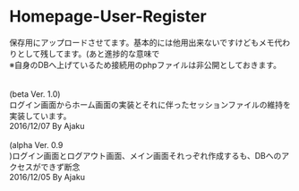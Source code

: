 # Homepage-User-Register

保存用にアップロードさせてます。基本的には他用出来ないですけどもメモ代わりとして残してます。(あと進捗的な意味で <br>
※自身のDBへ上げているため接続用のphpファイルは非公開としておきます。<br>
<br>
<br>
(beta Ver. 1.0)<br>
ログイン画面からホーム画面の実装とそれに伴ったセッションファイルの維持を実装しています。<br>
2016/12/07 By Ajaku<br>
<br>
(alpha Ver. 0.9<br>
)ログイン画面とログアウト画面、メイン画面それっぞれ作成するも、DBへのアクセスができず断念<br>
2016/12/05 By Ajaku<br>

